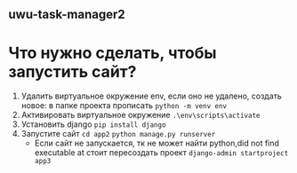 ## uwu-task-manager2
# Что нужно сделать, чтобы запустить сайт?
1. Удалить виртуальное окружение env, если оно не удалено, создать новое: в папке проекта прописать ```python -m venv env```
2. Активировать виртуальное окружение ```.\env\scripts\activate```
3. Установить django ```pip install django```
4. Запустите сайт ```cd app2``` ```python manage.py runserver```
   - Если сайт не запускается, тк не может найти python,did not find executable at стоит пересоздать проект ```django-admin startproject app3```
